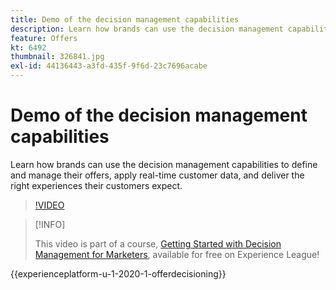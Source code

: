 ```yaml
---
title: Demo of the decision management capabilities
description: Learn how brands can use the decision management capabilities to define and manage their offers, apply real-time customer data, and deliver the right experiences their customers expect.
feature: Offers
kt: 6492
thumbnail: 326841.jpg
exl-id: 44136443-a3fd-435f-9f6d-23c7696acabe
---
```

# Demo of the decision management capabilities

Learn how brands can use the decision management capabilities to define and manage their offers, apply real-time customer data, and deliver the right experiences their customers expect.

>[!VIDEO](https://video.tv.adobe.com/v/326841?quality=12&learn=on)

>[!INFO]
>
> This video is part of a course, [Getting Started with Decision Management for Marketers](https://experienceleague.adobe.com/?recommended=ExperiencePlatform-U-1-2020.1.offerdecisioning), available for free on Experience League!

{{experienceplatform-u-1-2020-1-offerdecisioning}}
